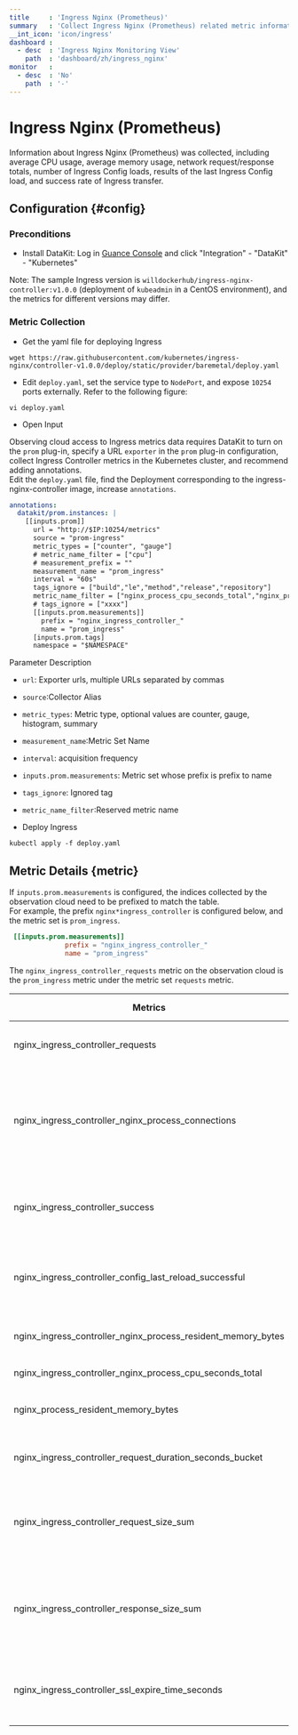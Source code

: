 ```yaml
---
title     : 'Ingress Nginx (Prometheus)'
summary   : 'Collect Ingress Nginx (Prometheus) related metric information'
__int_icon: 'icon/ingress'
dashboard :
  - desc  : 'Ingress Nginx Monitoring View'
    path  : 'dashboard/zh/ingress_nginx'
monitor   :
  - desc  : 'No'
    path  : '-'
---
```


<!-- markdownlint-disable MD025 -->
# Ingress Nginx (Prometheus)
<!-- markdownlint-enable -->

Information about Ingress Nginx (Prometheus) was collected, including average CPU usage, average memory usage, network request/response totals, number of Ingress Config loads, results of the last Ingress Config load, and success rate of Ingress transfer.


## Configuration {#config}

### Preconditions

- Install DataKit: Log in [Guance Console](https://console.guance.com/) and click "Integration" - "DataKit" - "Kubernetes"

Note: The sample Ingress version is `willdockerhub/ingress-nginx-controller:v1.0.0` (deployment of `kubeadmin` in a CentOS environment), and the metrics for different versions may differ.

### Metric Collection

- Get the yaml file for deploying Ingress

```shell
wget https://raw.githubusercontent.com/kubernetes/ingress-nginx/controller-v1.0.0/deploy/static/provider/baremetal/deploy.yaml
```

- Edit `deploy.yaml`, set the service type to `NodePort`, and expose `10254` ports externally. Refer to the following figure:

```shell
vi deploy.yaml
```

- Open Input

Observing cloud access to Ingress metrics data requires DataKit to turn on the `prom` plug-in, specify a URL `exporter` in the `prom` plug-in configuration, collect Ingress Controller metrics in the Kubernetes cluster, and recommend adding annotations. <br />
Edit the `deploy.yaml` file, find the Deployment corresponding to the ingress-nginx-controller image, increase `annotations`.

```yaml
annotations:
  datakit/prom.instances: |
    [[inputs.prom]]
      url = "http://$IP:10254/metrics"
      source = "prom-ingress"
      metric_types = ["counter", "gauge"]
      # metric_name_filter = ["cpu"]
      # measurement_prefix = ""
      measurement_name = "prom_ingress"
      interval = "60s"
      tags_ignore = ["build","le","method","release","repository"]
      metric_name_filter = ["nginx_process_cpu_seconds_total","nginx_process_resident_memory_bytes","request_size_sum","response_size_sum","requests","success","config_last_reload_successful"]
      # tags_ignore = ["xxxx"]
      [[inputs.prom.measurements]]
        prefix = "nginx_ingress_controller_"
        name = "prom_ingress"
      [inputs.prom.tags]
      namespace = "$NAMESPACE"
```

Parameter Description

- `url`: Exporter urls, multiple URLs separated by commas
- `source`:Collector Alias
- `metric_types`: Metric type, optional values are counter, gauge, histogram, summary
- `measurement_name`:Metric Set Name
- `interval`: acquisition frequency
- `inputs.prom.measurements`: Metric set whose prefix is prefix to name
- `tags_ignore`: Ignored tag
- `metric_name_filter`:Reserved metric name

- Deploy Ingress

```shell
kubectl apply -f deploy.yaml
```

## Metric Details {metric}

If `inputs.prom.measurements` is configured, the indices collected by the observation cloud need to be prefixed to match the table. <br />
For example, the prefix `nginx*ingress_controller` is configured below, and the metric set is `prom_ingress`.

```toml
 [[inputs.prom.measurements]]
              prefix = "nginx_ingress_controller_"
              name = "prom_ingress"
```

The `nginx_ingress_controller_requests` metric on the observation cloud is the `prom_ingress` metric under the metric set `requests` metric.

| Metrics                                                         |Describe| Data type | unit  |
| ------------------------------------------------------------ | ----------------------------------------------------------------------------------- | -------- | ----- |
| nginx_ingress_controller_requests                            |The total number of client requests| int      | count |
| nginx_ingress_controller_nginx_process_connections           |current number of client connections with state {active, reading, writing, waiting}| int      | count |
| nginx_ingress_controller_success                             |Cumulative number of Ingress controller reload operations| int      | count |
| nginx_ingress_controller_config_last_reload_successful       |Whether the last configuration reload attempt was successful| int      | count |
| nginx_ingress_controller_nginx_process_resident_memory_bytes |number of bytes of memory in use| float    | B     |
| nginx_ingress_controller_nginx_process_cpu_seconds_total     |Cpu usage in seconds| float    | B     |
| nginx_process_resident_memory_bytes                          |number of bytes of memory in use| int      | B     |
| nginx_ingress_controller_request_duration_seconds_bucket     |The request processing time in milliseconds| int      | count |
| nginx_ingress_controller_request_size_sum                    |The request length (including request line, header, and request body)| int      | count |
| nginx_ingress_controller_response_size_sum                   |The response length (including request line, header, and request body)| int      | count |
| nginx_ingress_controller_ssl_expire_time_seconds             |Number of seconds since 1970 to the SSL Certificate expire| int      | count |

<!-- TODO: following BP 404
## Doc {#doc}

<[Nginx Ingress best practices](../best-practices/cloud-native/ingress-nginx.md)>

-->
